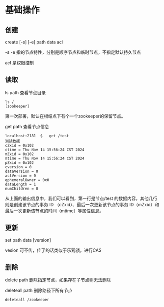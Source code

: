 # 基础操作

## 创建

create [-s] [-e] path data acl 

-s -e 指的节点特性，分别是顺序节点和临时节点，不指定默认持久节点

acl 是权限控制



## 读取

ls path  查看节点目录

```
ls /
[zookeeper] 
```

第一次部署，默认在根结点下有个一个zookeeper的保留节点。

get  path 查看节点信息

```
localhost:2181	$	get /test
测试数据
cZxid = 0x102
ctime = Thu Nov 14 15:56:24 CST 2024
mZxid = 0x102
mtime = Thu Nov 14 15:56:24 CST 2024
pZxid = 0x102
cversion = 0
dataVersion = 0
aclVersion = 0
ephemeralOwner = 0x0
dataLength = 1
numChildren = 0
```

从上面的输出信息中，我们可以看到，第一行是节点/test 的数据内容，其他几行则是创建该节点的事务 ID （cZxid）、最后一次更新该节点的事务 ID（mZxid）和最后一次更新该节点的时间（mtime）等属性信息。

## 更新

set path data [version]

vesion 可不传，传了的话类似于乐观锁，进行CAS



## 删除

delete path 删除指定节点，如果存在子节点则无法删除

deleteall  path 删除路径下所有节点

```bash
deleteall /zookeeper
```